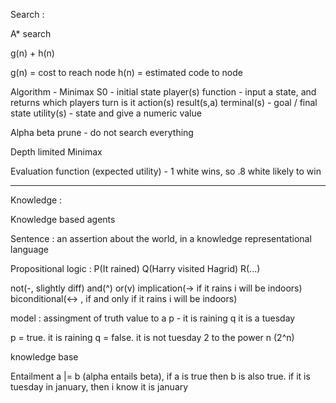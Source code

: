 Search : 

A* search

g(n) + h(n)

g(n) = cost to reach node
h(n) = estimated code to node

Algorithm - Minimax 
S0 - initial state
player(s) function - input a state, and returns which players turn is it
action(s)
result(s,a)
terminal(s) - goal / final state
utility(s) - state and give a numeric value 

Alpha beta prune - 
    do not search everything

Depth limited Minimax

Evaluation function (expected utility) - 1 white wins, so .8 white likely to win

-----
Knowledge : 

Knowledge based agents

Sentence : an assertion about the world, in a knowledge representational language

Propositional logic : P(It rained) Q(Harry visited Hagrid) R(...)

not(-, slightly diff) and(^) or(v) implication(-> if it rains i will be indoors) biconditional(<-> , if and only if it rains i will be indoors)

model : assingment of truth value to a 
p - it is raining
q it is a tuesday

p = true. it is raining
q = false.  it is not tuesday
2 to the power n (2^n)

knowledge base


Entailment
a |= b (alpha entails beta), if a is true then b is also true. if it is tuesday in january, then i know it is january